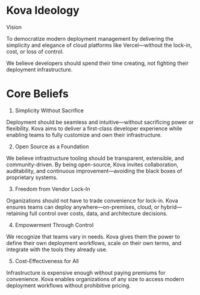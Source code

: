 # Kova Ideology
Vision

To democratize modern deployment management by delivering the simplicity and elegance of cloud platforms like Vercel—without the lock-in, cost, or loss of control.

We believe developers should spend their time creating, not fighting their deployment infrastructure.
# Core Beliefs

1. Simplicity Without Sacrifice

Deployment should be seamless and intuitive—without sacrificing power or flexibility. Kova aims to deliver a first-class developer experience while enabling teams to fully customize and own their infrastructure.

2. Open Source as a Foundation

We believe infrastructure tooling should be transparent, extensible, and community-driven. By being open-source, Kova invites collaboration, auditability, and continuous improvement—avoiding the black boxes of proprietary systems.

3. Freedom from Vendor Lock-In

Organizations should not have to trade convenience for lock-in. Kova ensures teams can deploy anywhere—on-premises, cloud, or hybrid—retaining full control over costs, data, and architecture decisions.

4. Empowerment Through Control

We recognize that teams vary in needs. Kova gives them the power to define their own deployment workflows, scale on their own terms, and integrate with the tools they already use.

5. Cost-Effectiveness for All

Infrastructure is expensive enough without paying premiums for convenience. Kova enables organizations of any size to access modern deployment workflows without prohibitive pricing.